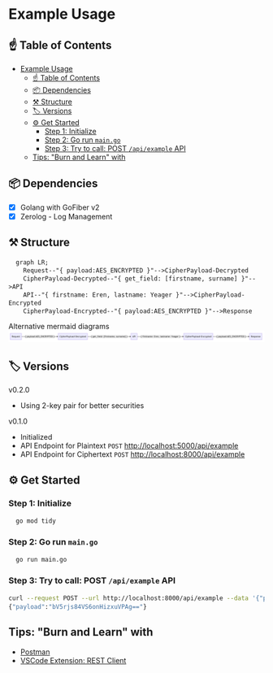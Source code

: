 # Example Usage

## ☝️ Table of Contents

- [Example Usage](#example-usage)
  - [☝️ Table of Contents](#️-table-of-contents)
  - [📦 Dependencies](#-dependencies)
  - [⚒ Structure](#-structure)
  - [🏷 Versions](#-versions)
  - [⚙ Get Started](#-get-started)
    - [Step 1: Initialize](#step-1-initialize)
    - [Step 2: Go run `main.go`](#step-2-go-run-maingo)
    - [Step 3: Try to call: POST `/api/example` API](#step-3-try-to-call-post-apiexample-api)
  - [Tips: "Burn and Learn" with](#tips-burn-and-learn-with)

## 📦 Dependencies

- [x] Golang with GoFiber v2
- [x] Zerolog - Log Management

## ⚒ Structure

```mermaid
  graph LR;
    Request--"{ payload:AES_ENCRYPTED }"-->CipherPayload-Decrypted
    CipherPayload-Decrypted--"{ get_field: [firstname, surname] }"-->API
    API--"{ firstname: Eren, lastname: Yeager }"-->CipherPayload-Encrypted
    CipherPayload-Encrypted--"{ payload:AES_ENCRYPTED }"-->Response
```

Alternative mermaid diagrams
![Alternative mermaid diagrams](./image/mermaid.png)

## 🏷 Versions

v0.2.0

- Using 2-key pair for better securities

v0.1.0

- Initialized
- API Endpoint for Plaintext `POST` [http://localhost:5000/api/example](http://localhost:5000/api/example)
- API Endpoint for Ciphertext `POST` [http://localhost:8000/api/example](http://localhost:8000/api/example)

## ⚙ Get Started

### Step 1: Initialize

```bash
  go mod tidy
```

### Step 2: Go run `main.go`

```bash
  go run main.go
```

### Step 3: Try to call: POST `/api/example` API

```bash
curl --request POST --url http://localhost:8000/api/example --data '{"payload": "FDp1Dl31zGx5nRXFNKihB+k3ly/L7HI9tlHycbKVRwhaf3RRdyFGviuntEZqst0/"}'
{"payload":"bV5rjs84VS6onHizxuVPAg=="}
```

## Tips: "Burn and Learn" with

- [Postman](https://www.postman.com/)
- [VSCode Extension: REST Client](https://marketplace.visualstudio.com/items?itemName=humao.rest-client)
